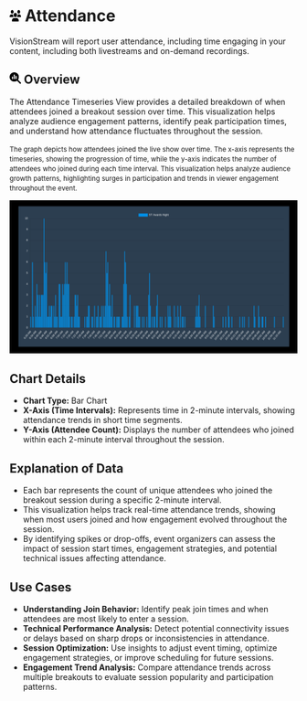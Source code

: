 # <img src="https://raw.githubusercontent.com/vishaldhole173/pro-stream-documentation/main/fontawesome/svgs/solid/users.svg" width="20" height="20"> Attendance

VisionStream will report user attendance, including time engaging in your content, including both livestreams and on-demand recordings.

## <img src="https://raw.githubusercontent.com/vishaldhole173/pro-stream-documentation/main/fontawesome/svgs/solid/magnifying-glass-chart.svg" width="20" height="20"> Overview

The Attendance Timeseries View provides a detailed breakdown of when attendees joined a breakout session over time. This visualization helps analyze audience engagement patterns, identify peak participation times, and understand how attendance fluctuates throughout the session.

<small>The graph depicts how attendees joined the live show over time. The x-axis represents the timeseries, showing the progression of time, while the y-axis indicates the number of attendees who joined during each time interval. This visualization helps analyze audience growth patterns, highlighting surges in participation and trends in viewer engagement throughout the event.</small>

![Attendance Timeseries](./images/attendance-timeseries.png)

## Chart Details

- **Chart Type:** Bar Chart
- **X-Axis (Time Intervals):** Represents time in 2-minute intervals, showing attendance trends in short time segments.
- **Y-Axis (Attendee Count):** Displays the number of attendees who joined within each 2-minute interval throughout the session.

## Explanation of Data

- Each bar represents the count of unique attendees who joined the breakout session during a specific 2-minute interval.
- This visualization helps track real-time attendance trends, showing when most users joined and how engagement evolved throughout the session.
- By identifying spikes or drop-offs, event organizers can assess the impact of session start times, engagement strategies, and potential technical issues affecting attendance.

## Use Cases
- **Understanding Join Behavior:** Identify peak join times and when attendees are most likely to enter a session.
- **Technical Performance Analysis:** Detect potential connectivity issues or delays based on sharp drops or inconsistencies in attendance.
- **Session Optimization:** Use insights to adjust event timing, optimize engagement strategies, or improve scheduling for future sessions.
- **Engagement Trend Analysis:** Compare attendance trends across multiple breakouts to evaluate session popularity and participation patterns.
